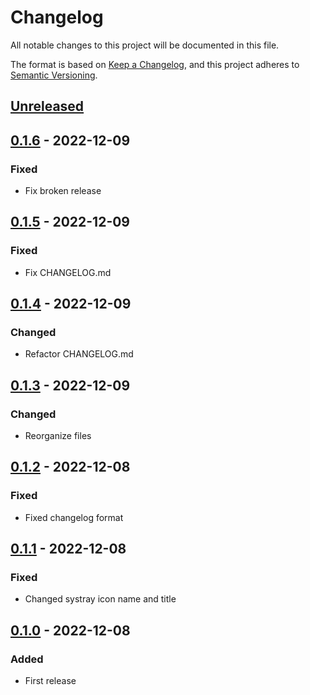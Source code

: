 # Changelog

All notable changes to this project will be documented in this file.

The format is based on [Keep a Changelog](https://keepachangelog.com/en/1.0.0/),
and this project adheres to [Semantic Versioning](https://semver.org/spec/v2.0.0.html).
## [Unreleased]

## [0.1.6] - 2022-12-09

### Fixed

- Fix broken release

## [0.1.5] - 2022-12-09

### Fixed

- Fix CHANGELOG.md

## [0.1.4] - 2022-12-09

### Changed

- Refactor CHANGELOG.md

## [0.1.3] - 2022-12-09

### Changed

- Reorganize files

## [0.1.2] - 2022-12-08
### Fixed

- Fixed changelog format

## [0.1.1] - 2022-12-08
### Fixed

- Changed systray icon name and title

## [0.1.0] - 2022-12-08

### Added

- First release

[unreleased]: https://github.com/badaz/steelseries-gamesense-oled-fps-counter/v0.1.6...HEAD
[0.1.6]: https://github.com/badaz/steelseries-gamesense-oled-fps-counter/compare/v0.1.5...v0.1.6
[0.1.5]: https://github.com/badaz/steelseries-gamesense-oled-fps-counter/compare/v0.1.4...v0.1.5
[0.1.4]: https://github.com/badaz/steelseries-gamesense-oled-fps-counter/compare/v0.1.3...v0.1.4
[0.1.3]: https://github.com/badaz/steelseries-gamesense-oled-fps-counter/compare/v0.1.2...v0.1.3
[0.1.2]: https://github.com/badaz/steelseries-gamesense-oled-fps-counter/compare/v0.1.1...v0.1.2
[0.1.1]: https://github.com/badaz/steelseries-gamesense-oled-fps-counter/compare/v0.1.0...v0.1.1
[0.1.0]: https://github.com/badaz/steelseries-gamesense-oled-fps-counter/releases/tag/v0.1.0